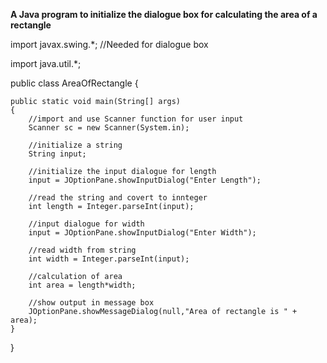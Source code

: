 **A Java program to initialize the dialogue box for calculating the area of a rectangle**

import javax.swing.*; //Needed for dialogue box

import java.util.*;

public class AreaOfRectangle {

    public static void main(String[] args)
    {
        //import and use Scanner function for user input
        Scanner sc = new Scanner(System.in); 
        
        //initialize a string
        String input; 
        
        //initialize the input dialogue for length
        input = JOptionPane.showInputDialog("Enter Length");
        
        //read the string and covert to innteger
        int length = Integer.parseInt(input);
        
        //input dialogue for width
        input = JOptionPane.showInputDialog("Enter Width");
        
        //read width from string
        int width = Integer.parseInt(input);
        
        //calculation of area
        int area = length*width;
        
        //show output in message box
        JOptionPane.showMessageDialog(null,"Area of rectangle is " + area);
    }
}
